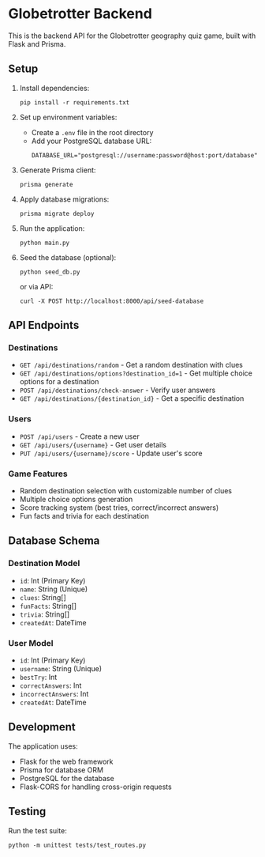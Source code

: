 # Globetrotter Backend

This is the backend API for the Globetrotter geography quiz game, built with Flask and Prisma.

## Setup

1. Install dependencies:
   ```
   pip install -r requirements.txt
   ```

2. Set up environment variables:
   - Create a `.env` file in the root directory
   - Add your PostgreSQL database URL:
     ```
     DATABASE_URL="postgresql://username:password@host:port/database"
     ```

3. Generate Prisma client:
   ```
   prisma generate
   ```

4. Apply database migrations:
   ```
   prisma migrate deploy
   ```

5. Run the application:
   ```
   python main.py
   ```

6. Seed the database (optional):
   ```
   python seed_db.py
   ```
   or via API:
   ```
   curl -X POST http://localhost:8000/api/seed-database
   ```

## API Endpoints

### Destinations
- `GET /api/destinations/random` - Get a random destination with clues
- `GET /api/destinations/options?destination_id=1` - Get multiple choice options for a destination
- `POST /api/destinations/check-answer` - Verify user answers
- `GET /api/destinations/{destination_id}` - Get a specific destination

### Users
- `POST /api/users` - Create a new user
- `GET /api/users/{username}` - Get user details
- `PUT /api/users/{username}/score` - Update user's score

### Game Features
- Random destination selection with customizable number of clues
- Multiple choice options generation
- Score tracking system (best tries, correct/incorrect answers)
- Fun facts and trivia for each destination

## Database Schema

### Destination Model
- `id`: Int (Primary Key)
- `name`: String (Unique)
- `clues`: String[]
- `funFacts`: String[]
- `trivia`: String[]
- `createdAt`: DateTime

### User Model
- `id`: Int (Primary Key)
- `username`: String (Unique)
- `bestTry`: Int
- `correctAnswers`: Int
- `incorrectAnswers`: Int
- `createdAt`: DateTime

## Development

The application uses:
- Flask for the web framework
- Prisma for database ORM
- PostgreSQL for the database
- Flask-CORS for handling cross-origin requests

## Testing

Run the test suite:
```
python -m unittest tests/test_routes.py
``` 